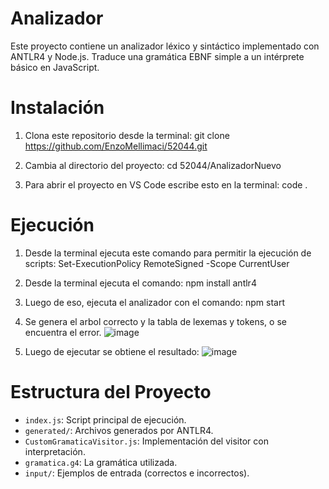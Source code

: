 # Analizador

Este proyecto contiene un analizador léxico y sintáctico implementado con ANTLR4 y Node.js. Traduce una gramática EBNF simple a un intérprete básico en JavaScript.

# Instalación
1. Clona este repositorio desde la terminal:
git clone https://github.com/EnzoMellimaci/52044.git

2. Cambia al directorio del proyecto:
cd 52044/AnalizadorNuevo

3. Para abrir el proyecto en VS Code escribe esto en la terminal:
code .

# Ejecución
1. Desde la terminal ejecuta este comando para permitir la ejecución de scripts:
Set-ExecutionPolicy RemoteSigned -Scope CurrentUser

2. Desde la terminal ejecuta el comando:
npm install antlr4

3. Luego de eso, ejecuta el analizador con el comando: 
npm start

4. Se genera el arbol correcto y la tabla de lexemas y tokens, o se encuentra el error.
![image](https://github.com/user-attachments/assets/0095775b-5315-4c09-91fa-30d7e732f182)
5. Luego de ejecutar se obtiene el resultado:
![image](https://github.com/user-attachments/assets/4153c89e-e3fe-47c2-8a0a-655d70ed7ece)

# Estructura del Proyecto

- `index.js`: Script principal de ejecución.
- `generated/`: Archivos generados por ANTLR4.
- `CustomGramaticaVisitor.js`: Implementación del visitor con interpretación.
- `gramatica.g4`: La gramática utilizada.
- `input/`: Ejemplos de entrada (correctos e incorrectos).

